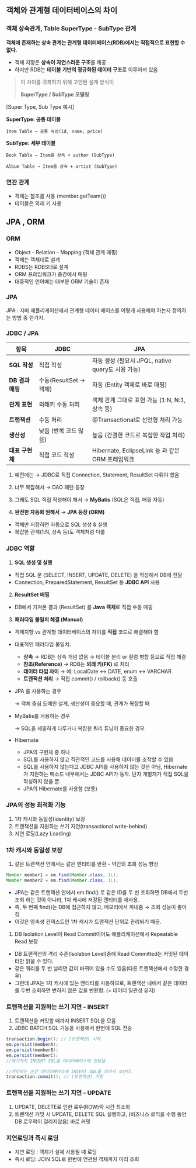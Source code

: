 ## 객체와 관계형 데이터베이스의 차이

### 객체 상속관계, Table SuperType - SubType 관계

**객체에 존재하는 상속 관계는 관계형 데이터베이스(RDB)에서는 직접적으로 표현할 수 없다.**

- 객체 지향은 **상속이 자연스러운 구조**를 제공
- 하지만 RDB는 **테이블 기반의 정규화된 데이터 구조**로 이루어져 있음

> 이 차이를 극복하기 위해 고안된 설계 방식이
> 
> 
> **SuperType / SubType 모델링**
> 

[Super Type, Sub Type 예시]

**SuperType: 공통 테이블**

```
Item Table → 공통 속성(id, name, price)
```

**SubType: 세부 테이블**

```
Book Table → Item을 상속 + author (SubType)

Album Table → Item을 상속 + artist (SubType)
```

### 연관 관계

- 객체는 참조를 사용 (member.getTeam())
- 테이블은 외래 키 사용

## JPA , ORM

### ORM

- Object - Relation - Mapping (객체 관계 매핑)
- 객체는 객체대로 설계
- RDBS는 RDBS대로 설계
- ORM 프레임워크가 중간에서 매핑
- 대중적인 언어에는 대부분 ORM 기술이 존재

### JPA

JPA : 자바 애플리케이션에서 관계형 데이터 베이스를 어떻게 사용해야 하는지 정의하는 방법 중 한가지.


### **JDBC / JPA**

| **항목** | **JDBC** | **JPA** |
| --- | --- | --- |
| **SQL 작성** | 직접 작성 | 자동 생성 (필요시 JPQL, native query도 사용 가능) |
| **DB 결과 매핑** | 수동(ResultSet → 객체) | 자동 (Entity 객체로 바로 매핑) |
| **관계 표현** | 외래키 수동 처리 | 객체 관계 그대로 표현 가능 (1:N, N:1, 상속 등) |
| **트랜잭션** | 수동 처리 | @Transactional로 선언형 처리 가능 |
| **생산성** | 낮음 (반복 코드 많음) | 높음 (간결한 코드로 복잡한 작업 처리) |
| **대표 구현체** | 직접 코드 작성 | Hibernate, EclipseLink 등 과 같은 ORM 프레임워크  |

1.	예전에는 → JDBC로 직접 Connection, Statement, ResultSet 다뤄야 했음

2.	너무 복잡해서 → DAO 패턴 등장

3.	그래도 SQL 직접 작성해야 해서 → **MyBatis** (SQL은 직접, 매핑 자동)

4.	**완전한 자동화 원해서** → **JPA 등장 (ORM)**

- 객체만 저장하면 자동으로 SQL 생성 & 실행
- 복잡한 관계(1:N, 상속 등)도 객체처럼 다룸

### JDBC 역할

1.	**SQL 생성 및 실행**

- 직접 SQL 문 (SELECT, INSERT, UPDATE, DELETE) 을 작성해서 DB에 전달
- Connection, PreparedStatement, ResultSet 등 **JDBC API** 사용

2.	**ResultSet 매핑**

- DB에서 가져온 결과 (ResultSet) 를 **Java 객체**로 직접 수동 매핑

3.	**패러다임 불일치 해결 (Manual)**

- 객체지향 vs 관계형 데이터베이스의 차이를 **직접** 코드로 해결해야 함
- 대표적인 패러다임 불일치:
    - **상속** → RDB는 상속 개념 없음 → 테이블 분리 or 컬럼 병합 등으로 직접 해결
    - **참조(Reference)** → RDB는 **외래 키(FK)** 로 처리
    - **데이터 타입 차이** → 예: LocalDate ↔ DATE, enum ↔ VARCHAR
    - **트랜잭션 처리** → 직접 commit() / rollback() 등 호출
- JPA 를 사용하는 경우
    
    → 객체 중심 도메인 설계, 생산성이 중요할 때, 관계가 복잡할 때
    
- MyBatis를 사용하는 경우
    
    → SQL을 세밀하게 다루거나 복잡한 쿼리 튜닝이 중요한 경우
    
- Hibernate
    - JPA의 구현체 중 하나
    - SQL를 사용하지 않고 직관적인 코드를 사용해 데이터를 조작할 수 있음
    - SQL를 사용하지 않는다고 JDBC API를 사용하지 않는 것은 아님, Hibernate가 지원하는 매소드 내부에서는 JDBC API가 동작. 단지 개발자가 직접 SQL을 작성하지 않을 뿐.
    - JPA의 Hibernate를 사용함 (보통)

### JPA의 성능 최적화 기능

1. 1차 캐시와 동일성(identity) 보장
2. 트랜잭션을 지원하는 쓰기 지연(transactional write-behind)
3. 지연 로딩(Lazy Loading)

### 1차 캐시와 동일성 보장

1. 같은 트랜잭션 안에서는 같은 엔티티를 반환 - 약간의 조회 성능 향상

```java
Member member1 = em.find(Member.class, 1L);
Member member2 = em.find(Member.class, 1L);
```

- JPA는 같은 트랜잭션 안에서 em.find() 로 같은 ID를 두 번 조회하면 DB에서 두번 조회 하는 것이 아니라, 1차 캐시에 저장된 엔티티를 재사용.
- 즉, 두 번째 find()는 DB에 접근하지 않고, 메모리에서 꺼내줌 → 조회 성능이 좋아짐
- 이것은 영속성 컨텍스트인 1차 캐시가 트랜잭션 단위로 관리되기 때문.
1. DB Isolation Level이 Read Commit이어도 애플리케이션에서 Repeatable Read 보장
- DB 트랜잭션의 격리 수준(Isolation Level)중에 Read Committed는 커밋된 데이터만 읽을 수 있다.
- 같은 쿼리를 두 번 날리면 값이 바뀌어 있을 수도 있음(다른 트랜잭션에서 수정한 경우)
- 그런데 JPA는 1차 캐시에 있는 엔티티를 사용하므로, 트랜잭션 내에서 같은 데이터를 두번 조회하면 변하지 않은 값을 반환함. (= 데이터 일관성 유지)

### 트랜잭션을 지원하는 쓰기 지연 - INSERT

1. 트랜잭션을 커밋할 때까지 INSERT SQL을 모음
2. JDBC BATCH SQL 기능을 사용해서 한번에 SQL 전송

```java
transaction.begin(); // [트랜잭션] 시작
em.persist(memberA);
em.persist(memberB);
em.persist(memberC);
//여기까지 INSERT SQL을 데이터베이스에 안보냄

//커밋하는 순간 데이터베이스에 INSERT SQL을 모아서 보낸다.
transaction.commit(); // [트랜잭션] 커밋
```

### 트랜잭션을 지원하는 쓰기 지연 - UPDATE

1. UPDATE, DELETE로 인한 로우(ROW)락 시간 최소화
2. 트랜잭션 커밋 시 UPDATE, DELETE SQL 실행하고, (비즈니스 로직을 수행 동안 DB 로우락이 걸리지않음)  바로 커밋

### 지연로딩과 즉시 로딩

- 지연 로딩 : 객체가 실제 사용될 때 로딩
- 즉시 로딩: JOIN SQL로 한번에 연관된 객체까지 미리 조회